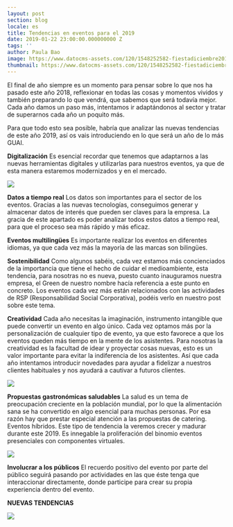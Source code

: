 ```yaml
---
layout: post
section: blog
locale: es
title: Tendencias en eventos para el 2019
date: 2019-01-22 23:00:00.000000000 Z
tags: ''
author: Paula Bao
image: https://www.datocms-assets.com/120/1548252582-fiestadiciembre2018.jpg?w=1024&fm=jpg
thumbnail: https://www.datocms-assets.com/120/1548252582-fiestadiciembre2018.jpg?w=105&fm=jpg
---
```


El final de año siempre es un momento para pensar sobre lo que nos ha pasado este año 2018, reflexionar en todas las cosas y momentos vividos y también preparando lo que vendrá, que sabemos que será todavía mejor.
Cada año damos un paso más, intentamos ir adaptándonos al sector y tratar de superarnos cada año un poquito más.

<!--more-->

Para que todo esto sea posible, habría que analizar las nuevas tendencias de este año 2019, así os vais introduciendo en lo que será un año de lo más GUAI.

**Digitalización**
Es esencial recordar que tenemos que adaptarnos a las nuevas herramientas digitales y utilizarlas para nuestros eventos, ya que de esta manera estaremos modernizados y en el mercado. 

![](https://www.datocms-assets.com/120/1548252852-social-media-27862611920.jpg)
 
**Datos a tiempo real**
Los datos son importantes para el sector de los eventos. Gracias a las nuevas tecnologías, conseguimos generar y almacenar datos de interés que pueden ser claves para la empresa. La gracia de este apartado es poder analizar todos estos datos a tiempo real, para que el proceso sea más rápido y más eficaz.


**Eventos multilingües**
Es importante realizar los eventos en diferentes idiomas, ya que cada vez más la mayoría de las marcas son bilingües.

**Sostenibilidad**
Como algunos sabéis, cada vez estamos más concienciados de la importancia que tiene el hecho de cuidar el medioambiente, esta tendencia, para nosotras no es nueva, puesto cuanto inauguramos nuestra empresa, el Green de nuestro nombre hacía referencia a este punto en concreto.
Los eventos cada vez más están relacionados con las actividades de RSP (Responsabilidad Social Corporativa), podéis verlo en nuestro post sobre este tema.

**Creatividad**
Cada año necesitas la imaginación, instrumento intangible que puede convertir un evento en algo único. Cada vez optamos más por la personalización de cualquier tipo de evento, ya que esto favorece a que los eventos queden más tiempo en la mente de los asistentes.
Para nosotras la creatividad es la facultad de idear y proyectar cosas nuevas, esto es un valor importante para evitar la indiferencia de los asistentes.
Así que cada año intentamos introducir novedades para ayudar a fidelizar a nuestros clientes habituales y nos ayudará a cautivar a futuros clientes.

![](https://www.datocms-assets.com/120/1551357237-empty-design-space-paper-water-color-paints-art-pkwgasj.jpg)


**Propuestas gastronómicas saludables**
La salud es un tema de preocupación creciente en la población mundial, por lo que la alimentación sana se ha convertido en algo esencial para muchas personas. Por esa razón hay que prestar especial atención a las propuestas de catering. 
Eventos híbridos. Este tipo de tendencia la veremos crecer y madurar durante este 2019. Es innegable la proliferación del binomio eventos presenciales con componentes virtuales.

![](https://www.datocms-assets.com/120/1551357049-healthy-food-plhggtd.jpg)


**Involucrar a los públicos**
El recuerdo positivo del evento por parte del público seguirá pasando por actividades en las que éste tenga que interaccionar directamente, donde participe para crear su propia experiencia dentro del evento. 


**NUEVAS TENDENCIAS**

![](https://www.datocms-assets.com/120/1551357253-year-2019-pyjgqxz.jpg)



